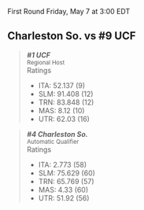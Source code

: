 First Round
Friday, May 7 at 3:00 EDT
## Charleston So. vs #9 UCF

> ***#1 UCF***  
> <sub>Regional Host</sub>  
> Ratings  
> - ITA: 52.137 (9)  
> - SLM: 91.408 (12)  
> - TRN: 83.848 (12)  
> - MAS: 8.12 (10)  
> - UTR: 62.03 (16)  

> ***#4 Charleston So.***  
> <sub>Automatic Qualifier</sub>  
> Ratings  
> - ITA: 2.773 (58)  
> - SLM: 75.629 (60)  
> - TRN: 65.769 (57)  
> - MAS: 4.33 (60)  
> - UTR: 51.92 (56)  